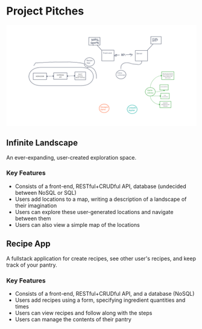 # Project Pitches

![whiteboard for ideas](/Final-Project-Ideas-401.png)

## Infinite Landscape

An ever-expanding, user-created exploration space.

### Key Features
 
* Consists of a front-end, RESTful+CRUDful API, database (undecided between NoSQL or SQL)
* Users add locations to a map, writing a description of a landscape of their imagination
* Users can explore these user-generated locations and navigate between them
* Users can also view a simple map of the locations

## Recipe App

A fullstack application for create recipes, see other user's recipes, and keep track of your pantry.

### Key Features

* Consists of a front-end, RESTful+CRUDful API, and a database (NoSQL)
* Users add recipes using a form, specifying ingredient quantities and times
* Users can view recipes and follow along with the steps
* Users can manage the contents of their pantry
